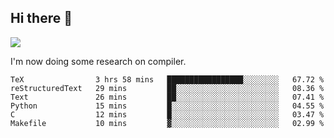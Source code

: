 


<!--
**liusy58/liusy58** is a ✨ _special_ ✨ repository because its `README.md` (this file) appears on your GitHub profile.

Here are some ideas to get you started:

- 🔭 I’m currently working on ...
- 🌱 I’m currently learning ...
- 👯 I’m looking to collaborate on ...
- 🤔 I’m looking for help with ...
- 💬 Ask me about ...
- 📫 How to reach me: ...
- 😄 Pronouns: ...
- ⚡ Fun fact: ...
-->
<!--
![](https://komarev.com/ghpvc/?username=liusy58&color=brightgreen&label=PROFILE+VIEWS)




- 🔭 I’m currently working on my .
- 📫 How to reach me:plz contact me by [email](liusy58@,ail2.sysu.edu.cn) or WeChat(LIUSIYU_58)
- 🏫 I'm an undergraduate in Sun-Yat-sen University majoring in the computer science. Expected to graduate in Spring 2021.
- 👯 I'm now interested in System such as OS, Compiler and Database. 
- 🤔 I’m looking for help with Database System.
-->

## Hi there 👋
![](https://komarev.com/ghpvc/?username=liusy58&color=brightgreen&label=PROFILE+VIEWS)



I'm now doing some research on compiler.



 <!--START_SECTION:waka-->

```text
TeX                3 hrs 58 mins   █████████████████░░░░░░░░   67.72 %
reStructuredText   29 mins         ██░░░░░░░░░░░░░░░░░░░░░░░   08.36 %
Text               26 mins         ██░░░░░░░░░░░░░░░░░░░░░░░   07.41 %
Python             15 mins         █░░░░░░░░░░░░░░░░░░░░░░░░   04.55 %
C                  12 mins         █░░░░░░░░░░░░░░░░░░░░░░░░   03.47 %
Makefile           10 mins         ▓░░░░░░░░░░░░░░░░░░░░░░░░   02.99 %
```

<!--END_SECTION:waka-->

